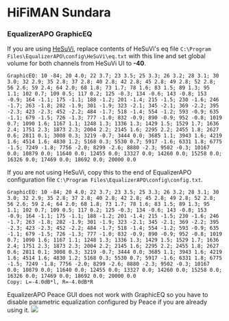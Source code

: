 # HiFiMAN Sundara
### EqualizerAPO GraphicEQ
If you are using [HeSuVi](https://sourceforge.net/projects/hesuvi/), replace contents of HeSuVi's eq file `C:\Program Files\EqualizerAPO\config\HeSuVi\eq.txt` with this line and set global volume for both channels from HeSuVi UI to **-40**.
```
GraphicEQ: 10 -84; 20 4.0; 22 3.7; 23 3.5; 25 3.3; 26 3.2; 28 3.1; 30 3.0; 32 2.9; 35 2.8; 37 2.8; 40 2.8; 42 2.8; 45 2.8; 49 2.8; 52 2.8; 56 2.6; 59 2.4; 64 2.0; 68 1.8; 73 1.7; 78 1.6; 83 1.5; 89 1.3; 95 1.1; 102 0.7; 109 0.5; 117 0.2; 125 -0.3; 134 -0.6; 143 -0.8; 153 -0.9; 164 -1.1; 175 -1.1; 188 -1.2; 201 -1.4; 215 -1.5; 230 -1.6; 246 -1.7; 263 -1.8; 282 -1.9; 301 -1.9; 323 -2.1; 345 -2.1; 369 -2.2; 395 -2.3; 423 -2.3; 452 -2.2; 484 -1.7; 518 -1.4; 554 -1.2; 593 -0.9; 635 -1.1; 679 -1.5; 726 -1.3; 777 -1.0; 832 -0.9; 890 -0.9; 952 -0.8; 1019 0.7; 1090 1.6; 1167 1.1; 1248 1.3; 1336 1.3; 1429 1.5; 1529 1.7; 1636 2.4; 1751 2.3; 1873 2.3; 2004 2.2; 2145 1.6; 2295 2.2; 2455 1.8; 2627 0.6; 2811 0.1; 3008 0.3; 3219 -0.7; 3444 0.0; 3685 1.1; 3943 1.6; 4219 1.6; 4514 1.6; 4830 1.2; 5168 0.3; 5530 0.7; 5917 -1.6; 6331 1.8; 6775 -1.5; 7249 -1.8; 7756 -2.0; 8299 -2.6; 8880 -2.3; 9502 -0.3; 10167 0.0; 10879 0.0; 11640 0.0; 12455 0.0; 13327 0.0; 14260 0.0; 15258 0.0; 16326 0.0; 17469 0.0; 18692 0.0; 20000 0.0
```
If you are not using HeSuVi, copy this to the end of EqualizerAPO configuration file `C:\Program Files\EqualizerAPO\config\config.txt`.
```
GraphicEQ: 10 -84; 20 4.0; 22 3.7; 23 3.5; 25 3.3; 26 3.2; 28 3.1; 30 3.0; 32 2.9; 35 2.8; 37 2.8; 40 2.8; 42 2.8; 45 2.8; 49 2.8; 52 2.8; 56 2.6; 59 2.4; 64 2.0; 68 1.8; 73 1.7; 78 1.6; 83 1.5; 89 1.3; 95 1.1; 102 0.7; 109 0.5; 117 0.2; 125 -0.3; 134 -0.6; 143 -0.8; 153 -0.9; 164 -1.1; 175 -1.1; 188 -1.2; 201 -1.4; 215 -1.5; 230 -1.6; 246 -1.7; 263 -1.8; 282 -1.9; 301 -1.9; 323 -2.1; 345 -2.1; 369 -2.2; 395 -2.3; 423 -2.3; 452 -2.2; 484 -1.7; 518 -1.4; 554 -1.2; 593 -0.9; 635 -1.1; 679 -1.5; 726 -1.3; 777 -1.0; 832 -0.9; 890 -0.9; 952 -0.8; 1019 0.7; 1090 1.6; 1167 1.1; 1248 1.3; 1336 1.3; 1429 1.5; 1529 1.7; 1636 2.4; 1751 2.3; 1873 2.3; 2004 2.2; 2145 1.6; 2295 2.2; 2455 1.8; 2627 0.6; 2811 0.1; 3008 0.3; 3219 -0.7; 3444 0.0; 3685 1.1; 3943 1.6; 4219 1.6; 4514 1.6; 4830 1.2; 5168 0.3; 5530 0.7; 5917 -1.6; 6331 1.8; 6775 -1.5; 7249 -1.8; 7756 -2.0; 8299 -2.6; 8880 -2.3; 9502 -0.3; 10167 0.0; 10879 0.0; 11640 0.0; 12455 0.0; 13327 0.0; 14260 0.0; 15258 0.0; 16326 0.0; 17469 0.0; 18692 0.0; 20000 0.0
Copy: L=-4.0dB*l, R=-4.0dB*R
```
EqualizerAPO Peace GUI does not work with GraphicEQ so you have to disable parametric equalization configured by Peace if you are already using it.
![](https://raw.githubusercontent.com/jaakkopasanen/AutoEq/master/results/Innerfidelity%202017/innerfidelity/onear/HiFiMAN%20Sundara/HiFiMAN%20Sundara.png)
